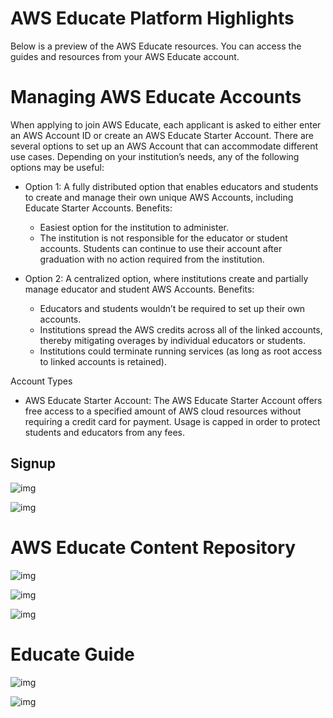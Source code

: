 # AWS Educate Platform Highlights

Below is a preview of the AWS Educate resources. You can access the guides and resources from your AWS Educate account.


# Managing AWS Educate Accounts

When applying to join AWS Educate, each applicant is asked to either enter an AWS Account ID or create an AWS Educate Starter Account. There are several options to set up an AWS Account that can accommodate different use cases. Depending on your institution’s needs, any of the following options may be useful:
* Option 1: A fully distributed option that enables educators and students to create and manage their own unique AWS Accounts, including Educate Starter Accounts. Benefits:
  * Easiest option for the institution to administer.
  * The institution is not responsible for the educator or student
accounts.
Students can continue to use their account after graduation with no action required from the institution.

* Option 2: A centralized option, where institutions create and partially manage educator and student AWS Accounts. Benefits:
  * Educators and students wouldn’t be required to set up their own accounts.
  * Institutions spread the AWS credits across all of the linked accounts, thereby mitigating overages by individual educators or students.
  * Institutions could terminate running services (as long as root access to linked accounts is retained).

Account Types

* AWS Educate Starter Account: The AWS Educate Starter Account offers free access to a specified amount of AWS cloud resources without requiring a credit card for payment. Usage is capped in order to protect students and educators from any fees. 


## Signup
![img](../img/signup1.png "img") 

![img](../img/signup2.png "img") 


# AWS Educate Content Repository
![img](../img/content-repo.png "img") 

![img](../img/classroom-template.png "img") 

![img](../img/prof-resources-paths.png "img") 




# Educate Guide
![img](../img/edu-guide1.png "img") 

![img](../img/edu-guide2.png "img") 
